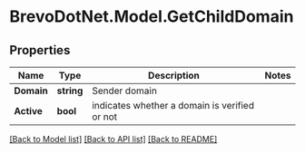 # BrevoDotNet.Model.GetChildDomain

## Properties

Name | Type | Description | Notes
------------ | ------------- | ------------- | -------------
**Domain** | **string** | Sender domain | 
**Active** | **bool** | indicates whether a domain is verified or not | 

[[Back to Model list]](../../README.md#documentation-for-models) [[Back to API list]](../../README.md#documentation-for-api-endpoints) [[Back to README]](../../README.md)

